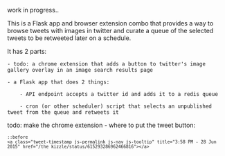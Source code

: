 work in progress.. 

This is a Flask app and browser extension combo that provides a way to browse tweets with images in twitter and curate a queue of the selected tweets to be retweeted later on a schedule. 

It has 2 parts: 

	- todo: a chrome extension that adds a button to twitter's image gallery overlay in an image search results page 

	- a Flask app that does 2 things:

		- API endpoint accepts a twitter id and adds it to a redis queue

		- cron (or other scheduler) script that selects an unpublished tweet from the queue and retweets it


todo: make the chrome extension - where to put the tweet button:

<small class="time">

    ::before
    <a class="tweet-timestamp js-permalink js-nav js-tooltip" title="3:58 PM - 28 Jun 2015" href="/the_kizzle/status/615293286962466816"></a>

</small>


